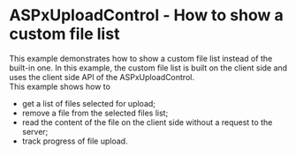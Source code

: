 # ASPxUploadControl - How to show a custom file list


This example demonstrates how to show a custom file list instead of the built-in one. In this example, the custom file list is built on the client side and uses the client side API of the ASPxUploadControl.<br>This example shows how to

* get a list of files selected for upload;
* remove a file from the selected files list;
* read the content of the file on the client side without a request to the server;
* track progress of file upload.

<br/>


